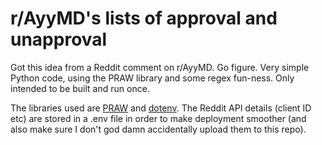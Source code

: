 # r/AyyMD's lists of approval and unapproval

Got this idea from a Reddit comment on r/AyyMD. Go figure. Very simple Python code, using the PRAW library and some regex fun-ness. Only intended to be built and run once.

The libraries used are [PRAW](https://pypi.org/project/praw/) and [dotenv](https://pypi.org/project/python-dotenv/). The Reddit API details (client ID etc) are stored in a .env file in order to make deployment smoother (and also make sure I don't god damn accidentally upload them to this repo).